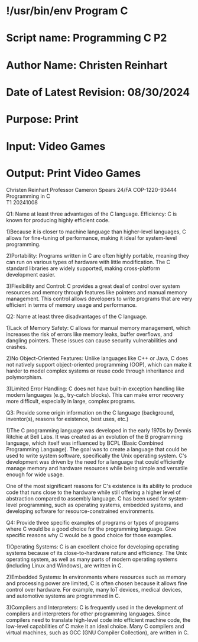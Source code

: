 # !/usr/bin/env Program C
# Script name: Programming C P2
# Author Name: Christen Reinhart
# Date of Latest Revision: 08/30/2024
# Purpose: Print
# Input: Video Games
# Output: Print Video Games

Christen Reinhart 
Professor Cameron Spears
24/FA COP-1220-93444 Programming in C  
T1
20241008

Q1: Name at least three advantages of the C language.
Efficiency: C is known for producing highly efficient code. 

1)Because it is closer to machine language than higher-level languages, C allows for fine-tuning of performance, making it ideal for system-level programming.

2)Portability: Programs written in C are often highly portable, meaning they can run on various types of hardware with little modification. The C standard libraries are widely supported, making cross-platform development easier.

3)Flexibility and Control: C provides a great deal of control over system resources and memory through features like pointers and manual memory management. This control allows developers to write programs that are very efficient in terms of memory usage and performance.

Q2: Name at least three disadvantages of the C language.

1)Lack of Memory Safety: C allows for manual memory management, which increases the risk of errors like memory leaks, buffer overflows, and dangling pointers. These issues can cause security vulnerabilities and crashes.

2)No Object-Oriented Features: Unlike languages like C++ or Java, C does not natively support object-oriented programming (OOP), which can make it harder to model complex systems or reuse code through inheritance and polymorphism.

3)Limited Error Handling: C does not have built-in exception handling like modern languages (e.g., try-catch blocks). This can make error recovery more difficult, especially in large, complex programs.

Q3: Provide some origin information on the C language (background, inventor(s), reasons for existence, best uses, etc.)

1)The C programming language was developed in the early 1970s by Dennis Ritchie at Bell Labs. It was created as an evolution of the B programming language, which itself was influenced by BCPL (Basic Combined Programming Language). The goal was to create a language that could be used to write system software, specifically the Unix operating system. C's development was driven by the need for a language that could efficiently manage memory and hardware resources while being simple and versatile enough for wide usage.

One of the most significant reasons for C's existence is its ability to produce code that runs close to the hardware while still offering a higher level of abstraction compared to assembly language. C has been used for system-level programming, such as operating systems, embedded systems, and developing software for resource-constrained environments.

Q4: Provide three specific examples of programs or types of programs where C would be a good choice for the programming language. Give specific reasons why C would be a good choice for those examples.

1)Operating Systems: C is an excellent choice for developing operating systems because of its close-to-hardware nature and efficiency. The Unix operating system, as well as many parts of modern operating systems (including Linux and Windows), are written in C.

2)Embedded Systems: In environments where resources such as memory and processing power are limited, C is often chosen because it allows fine control over hardware. For example, many IoT devices, medical devices, and automotive systems are programmed in C.

3)Compilers and Interpreters: C is frequently used in the development of compilers and interpreters for other programming languages. Since compilers need to translate high-level code into efficient machine code, the low-level capabilities of C make it an ideal choice. Many C compilers and virtual machines, such as GCC (GNU Compiler Collection), are written in C.











